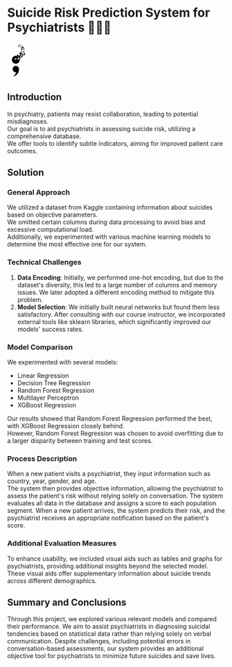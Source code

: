 # Suicide Risk Prediction System for Psychiatrists 👩🏻‍⚕️

![Alt Text](picture.png)


## Introduction
In psychiatry, patients may resist collaboration, leading to potential misdiagnoses.  
Our goal is to aid psychiatrists in assessing suicide risk, utilizing a comprehensive database.  
We offer tools to identify subtle indicators, aiming for improved patient care outcomes.

## Solution
### General Approach
We utilized a dataset from Kaggle containing information about suicides based on objective parameters.   
We omitted certain columns during data processing to avoid bias and excessive computational load.  
Additionally, we experimented with various machine learning models to determine the most effective one for our system.

### Technical Challenges
1. **Data Encoding**: Initially, we performed one-hot encoding, but due to the dataset's diversity, this led to a large number of columns and memory issues. We later adopted a different encoding method to mitigate this problem.
2. **Model Selection**: We initially built neural networks but found them less satisfactory. After consulting with our course instructor, we incorporated external tools like sklearn libraries, which significantly improved our models' success rates.

### Model Comparison
We experimented with several models:
- Linear Regression
- Decision Tree Regression
- Random Forest Regression
- Multilayer Perceptron
- XGBoost Regression

Our results showed that Random Forest Regression performed the best, with XGBoost Regression closely behind.  
However, Random Forest Regression was chosen to avoid overfitting due to a larger disparity between training and test scores.

### Process Description
When a new patient visits a psychiatrist, they input information such as country, year, gender, and age.  
The system then provides objective information, allowing the psychiatrist to assess the patient's risk without relying solely on conversation. The system evaluates all data in the database and assigns a score to each population segment. When a new patient arrives, the system predicts their risk, and the psychiatrist receives an appropriate notification based on the patient's score.

### Additional Evaluation Measures
To enhance usability, we included visual aids such as tables and graphs for psychiatrists, providing additional insights beyond the selected model. These visual aids offer supplementary information about suicide trends across different demographics.

## Summary and Conclusions
Through this project, we explored various relevant models and compared their performance. We aim to assist psychiatrists in diagnosing suicidal tendencies based on statistical data rather than relying solely on verbal communication. Despite challenges, including potential errors in conversation-based assessments, our system provides an additional objective tool for psychiatrists to minimize future suicides and save lives.

